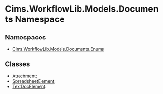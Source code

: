 # Cims.WorkflowLib.Models.Documents Namespace

## Namespaces

- [Cims.WorkflowLib.Models.Documents.Enums](Enums/Cims.WorkflowLib.Models.Documents.Enums.md)

## Classes 

- [Attachment](Attachment.md);
- [SpreadsheetElement](SpreadsheetElement.md);
- [TextDocElement](TextDocElement.md).
